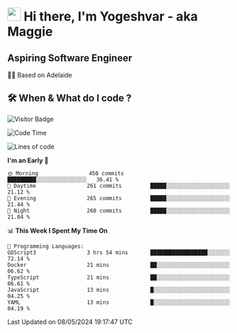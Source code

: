 <h1><img src="https://emojis.slackmojis.com/emojis/images/1531849430/4246/blob-sunglasses.gif?1531849430" width="30"/> Hi there, I'm Yogeshvar - aka Maggie</h1>

## Aspiring Software Engineer
🏂🏻  Based on Adelaide 

## 🛠 When & What do I code ?  

![Visitor Badge](https://visitor-badge.feriirawann.repl.co?username=yogeshvar&repo=yogeshvar&label=Visitors&style=plastic&color=%23457BFF&contentType=svg)

<!--START_SECTION:waka-->
![Code Time](http://img.shields.io/badge/Code%20Time-2%2C891%20hrs%2048%20mins-blue)

![Lines of code](https://img.shields.io/badge/From%20Hello%20World%20I%27ve%20Written-4.2%20million%20lines%20of%20code-blue)

**I'm an Early 🐤** 

```text
🌞 Morning                450 commits         █████████░░░░░░░░░░░░░░░░   36.41 % 
🌆 Daytime                261 commits         █████░░░░░░░░░░░░░░░░░░░░   21.12 % 
🌃 Evening                265 commits         █████░░░░░░░░░░░░░░░░░░░░   21.44 % 
🌙 Night                  260 commits         █████░░░░░░░░░░░░░░░░░░░░   21.04 % 
```


📊 **This Week I Spent My Time On** 

```text
💬 Programming Languages: 
GDScript3                3 hrs 54 mins       ██████████████████░░░░░░░   72.14 % 
Docker                   21 mins             ██░░░░░░░░░░░░░░░░░░░░░░░   06.62 % 
TypeScript               21 mins             ██░░░░░░░░░░░░░░░░░░░░░░░   06.61 % 
JavaScript               13 mins             █░░░░░░░░░░░░░░░░░░░░░░░░   04.25 % 
YAML                     13 mins             █░░░░░░░░░░░░░░░░░░░░░░░░   04.19 % 
```


 Last Updated on 08/05/2024 19:17:47 UTC
<!--END_SECTION:waka-->
